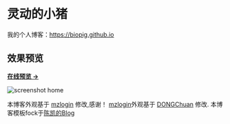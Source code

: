 # 灵动的小猪

我的个人博客：<https://biopig.github.io>


## 效果预览

**[在线预览 &rarr;](https://biopig.github.io)**

![screenshot home](https://biopig.github.io/assets/images/screenshots/home1.png)


本博客外观基于 [mzlogin](https://mazhuang.org) 修改,感谢！
[mzlogin](https://mazhuang.org)外观基于 [DONGChuan](https://dongchuan.github.io) 修改.
本博客模板fock于[陈凯的Blog](https://mojingman.github.io/)

[1]: https://github.com/mzlogin/chinese-copywriting-guidelines
[2]: https://help.github.com/articles/setting-up-your-pages-site-locally-with-jekyll/
[3]: https://github.com/mzlogin/mzlogin.github.io/issues/2
